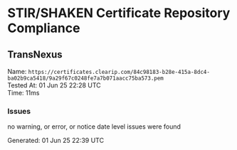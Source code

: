 # STIR/SHAKEN Certificate Repository Compliance

## TransNexus

Name: `https://certificates.clearip.com/84c98183-b28e-415a-8dc4-ba02b9ca5418/9a29f67c0248fe7a7b071aacc75ba573.pem`\
Tested At: 01 Jun 25 22:28 UTC\
Time: 11ms

### Issues

no warning, or error, or notice date level issues were found

Generated: 01 Jun 25 22:39 UTC